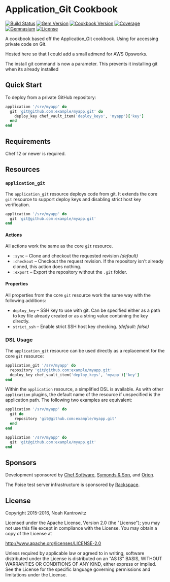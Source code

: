 # Application_Git Cookbook

[![Build Status](https://img.shields.io/travis/poise/application_git.svg)](https://travis-ci.org/poise/application_git)
[![Gem Version](https://img.shields.io/gem/v/poise-application-git.svg)](https://rubygems.org/gems/poise-application-git)
[![Cookbook Version](https://img.shields.io/cookbook/v/application_git.svg)](https://supermarket.chef.io/cookbooks/application_git)
[![Coverage](https://img.shields.io/codecov/c/github/poise/application_git.svg)](https://codecov.io/github/poise/application_git)
[![Gemnasium](https://img.shields.io/gemnasium/poise/application_git.svg)](https://gemnasium.com/poise/application_git)
[![License](https://img.shields.io/badge/license-Apache_2-blue.svg)](https://www.apache.org/licenses/LICENSE-2.0)

A cookbook based off the Application_Git cookbook.  Using for accessing private code on Git.

Hosted here so that I could add a small admend for AWS Opsworks.  

The install git command is now a parameter.  This prevents it installing git when its already installed

## Quick Start

To deploy from a private GitHub repository:

```ruby
application '/srv/myapp' do
  git 'git@github.com:example/myapp.git' do
    deploy_key chef_vault_item('deploy_keys', 'myapp')['key']
  end
end
```

## Requirements

Chef 12 or newer is required.

## Resources

### `application_git`

The `application_git` resource deploys code from git. It extends the core `git`
resource to support deploy keys and disabling strict host key verification.

```ruby
application '/srv/myapp' do
  git 'git@github.com:example/myapp.git'
end
```

#### Actions

All actions work the same as the core `git` resource.

* `:sync` – Clone and checkout the requested revision *(default)*
* `:checkout` – Checkout the request revision. If the repository isn't already
  cloned, this action does nothing.
* `:export` – Export the repository without the `.git` folder.

#### Properties

All properties from the core `git` resource work the same way with the following
additions:

* `deploy_key` – SSH key to use with git. Can be specified either as a path to
  key file already created or as a string value containing the key directly.
* `strict_ssh` – Enable strict SSH host key checking. *(default: false)*

### DSL Usage

The `application_git` resource can be used directly as a replacement for the
core `git` resource:

```ruby
application_git '/srv/myapp' do
  repository 'git@github.com:example/myapp.git'
  deploy_key chef_vault_item('deploy_keys', 'myapp')['key']
end
```

Within the `application` resource, a simplified DSL is available. As with other
`application` plugins, the default name of the resource if unspecified is the
application path. The following two examples are equivalent:

```ruby
application '/srv/myapp' do
  git do
    repository 'git@github.com:example/myapp.git'
  end
end

application '/srv/myapp' do
  git 'git@github.com:example/myapp.git'
end
```

## Sponsors

Development sponsored by [Chef Software](https://www.chef.io/), [Symonds & Son](http://symondsandson.com/), and [Orion](https://www.orionlabs.co/).

The Poise test server infrastructure is sponsored by [Rackspace](https://rackspace.com/).

## License

Copyright 2015-2016, Noah Kantrowitz

Licensed under the Apache License, Version 2.0 (the "License");
you may not use this file except in compliance with the License.
You may obtain a copy of the License at

http://www.apache.org/licenses/LICENSE-2.0

Unless required by applicable law or agreed to in writing, software
distributed under the License is distributed on an "AS IS" BASIS,
WITHOUT WARRANTIES OR CONDITIONS OF ANY KIND, either express or implied.
See the License for the specific language governing permissions and
limitations under the License.
